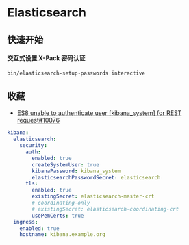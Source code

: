 # Elasticsearch

## 快速开始

#### 交互式设置 X-Pack 密码认证

```bash
bin/elasticsearch-setup-passwords interactive
```

## 收藏

- [ES8 unable to authenticate user [kibana_system] for REST request#10076](https://github.com/bitnami/charts/issues/10076)

```yaml
kibana:
  elasticsearch:
    security:
      auth:
        enabled: true
        createSystemUser: true
        kibanaPassword: kibana_system
        elasticsearchPasswordSecret: elasticsearch
      tls:
        enabled: true
        existingSecret: elasticsearch-master-crt
        # coordinating-only
        # existingSecret: elasticsearch-coordinating-crt
        usePemCerts: true
  ingress:
    enabled: true
    hostname: kibana.example.org
```
